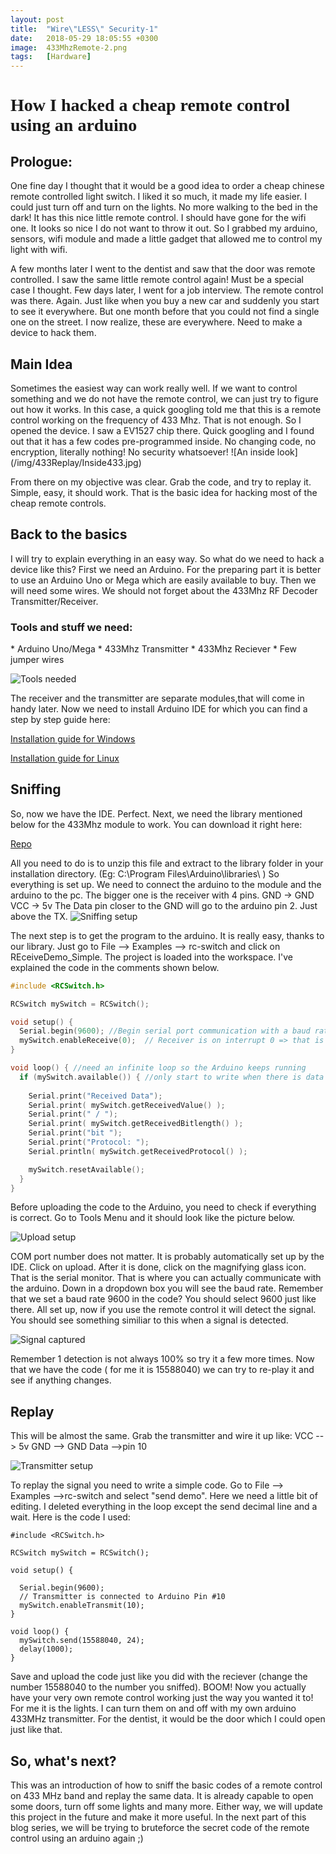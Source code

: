 ```yaml
---
layout: post
title:  "Wire\"LESS\" Security-1"
date:   2018-05-29 18:05:55 +0300
image:  433MhzRemote-2.png
tags:   [Hardware]
---
```


<link href='https://fonts.googleapis.com/css?family=Verdana' rel='stylesheet'>
<h1 style="font-family:Verdana">How I hacked a cheap remote control using an arduino </h1>

<h2>Prologue:</h2>
One fine day I thought that it would be a good idea to order a cheap chinese remote controlled  light switch. I liked it so much, it made my life easier. I could just turn off and turn on the lights. No more walking to the bed in the dark! It has this nice little remote control. I should have gone for the wifi one. It looks so nice I do not want to throw it out. So I grabbed my arduino, sensors, wifi module and made a little gadget that allowed me to control my light with wifi. 

A few months later I went to the dentist and saw that the door was remote controlled. I saw the same little remote control again! Must be a special case I thought. Few days later, I went for a job interview. The remote control was there. Again. Just like when you buy a new car and suddenly you start to see it everywhere. But one month before that you could not find a single one on the street. I now realize, these are everywhere. Need to make a device to hack them. 

<h2>Main Idea</h2>
Sometimes the easiest way can work really well. If we want to control something and we do not have the remote control, we can just try to figure out how it works. In this case, a quick googling told me that this is a remote control working on the frequency of 433 Mhz. That is not enough. So I opened the device. I saw a EV1527 chip there. Quick googling and I found out that it has a few codes pre-programmed inside. No changing code, no encryption, literally nothing! No security whatsoever!
![An inside look](/img/433Replay/Inside433.jpg)

From there on my objective was clear. Grab the code, and try to replay it. Simple, easy, it should work. That is the basic idea for hacking most of the cheap remote controls.


<h2>Back to the basics</h2>
I will try to explain everything in an easy way. So what do we need to hack a device like this? First we need an Arduino. For the preparing part it is better to use an Arduino Uno or Mega which are easily available to buy. Then we will need some wires. We should not forget about the 433Mhz RF Decoder Transmitter/Receiver.

<h3>Tools and stuff we need:</h3>
* Arduino Uno/Mega
* 433Mhz Transmitter
* 433Mhz Reciever
* Few jumper wires

![Tools needed](/img/433Replay/ArduinoAndTools.jpg)

The receiver and the transmitter are separate modules,that will come in handy later.
Now we need to install Arduino IDE for which you can find a step by step guide here:

[Installation guide for Windows](https://www.arduino.cc/en/Guide/Windows)

[Installation guide for Linux](https://www.arduino.cc/en/Guide/linux)

<h2>Sniffing</h2>

So, now we have the IDE. Perfect. Next, we need the library mentioned below for the 433Mhz module to work. You can download it right here: 

[Repo](https://github.com/sui77/rc-switch/)

All you need to do is to unzip this file and extract to the library folder in your installation directory. (Eg: C:\\Program Files\\Arduino\\libraries\\ )
So everything is set up. We need to connect the arduino to the module and the arduino to the pc.  The bigger one is the receiver with 4 pins. GND -> GND VCC → 5v  The Data pin closer to the GND will go to the arduino pin 2. Just above the TX.
![Sniffing setup](/img/433Replay/sniffer.jpg)

The next step is to get the program to the arduino. It is really easy, thanks to our library. Just go to File --> Examples --> rc-switch and click on REceiveDemo_Simple. The project is loaded into the workspace. I've explained the code in the comments shown below.

```c
#include <RCSwitch.h>

RCSwitch mySwitch = RCSwitch(); 

void setup() {
  Serial.begin(9600); //Begin serial port communication with a baud rate of 9600. Important for watching the incoming data on the computer.
  mySwitch.enableReceive(0);  // Receiver is on interrupt 0 => that is pin #2
}

void loop() { //need an infinite loop so the Arduino keeps running
  if (mySwitch.available()) { //only start to write when there is data available
    
    Serial.print("Received Data");  
    Serial.print( mySwitch.getReceivedValue() ); 
    Serial.print(" / ");
    Serial.print( mySwitch.getReceivedBitlength() );
    Serial.print("bit ");
    Serial.print("Protocol: ");
    Serial.println( mySwitch.getReceivedProtocol() );

    mySwitch.resetAvailable();
  }
}
```

 Before uploading the code to the Arduino, you need to check if everything is correct. Go to Tools Menu and it should look like the picture below. 

![Upload setup](/img/433Replay/tools.jpg)

 COM port number does not matter. It is probably automatically set up by the IDE. Click on upload. After it is done, click on the magnifying glass icon. That is the serial monitor. That is where you can actually communicate with the arduino. Down in a dropdown box you will see the baud rate. Remember that we set a baud rate 9600 in the code? You should select 9600 just like there. All set up, now if you use the remote control it will detect the signal. You should see something similiar to this when a signal is detected.

![Signal captured](/img/433Replay/serialmonitor.PNG)

Remember 1 detection is not always 100% so try it a few more times. Now that we have the code ( for me it is 15588040) we can try to re-play it and see if anything changes. 

<h2>Replay</h2>
This will be almost the same. Grab the transmitter and wire it up like: VCC --> 5v GND --> GND Data -->pin 10

![Transmitter setup](/img/433Replay/transmitter.jpg)

To replay the signal you need to write a simple code. Go to File --> Examples -->rc-switch and select \"send demo\". Here we need a little bit of editing. I deleted everything in the loop except the send decimal line and a wait. Here is the code I used:
```
#include <RCSwitch.h>

RCSwitch mySwitch = RCSwitch();

void setup() {

  Serial.begin(9600);
  // Transmitter is connected to Arduino Pin #10  
  mySwitch.enableTransmit(10);
}

void loop() {
  mySwitch.send(15588040, 24);
  delay(1000);  
}
```
Save and upload the code just like you did with the reciever (change the number 15588040 to the number you sniffed). BOOM! Now you actually have your very own remote control working just the way you wanted it to! For me it is the lights. I can turn them on and off with my own arduino 433MHz transmitter. For the dentist, it would be the door which I could open just like that. 

<h2>So, what's next?</h2> 

This was an introduction of how to sniff the basic codes of a remote control on 433 MHz band and replay the same data. It is already capable to open some doors, turn off some lights and many more. Either way, we will update this project in the future and make it more useful. In the next part of this blog series, we will be trying to bruteforce the secret code of the remote control using an arduino again ;) 
